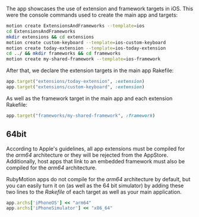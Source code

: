 
The app showcases the use of extension and framework targets in iOS. This were the console commands used to create the main app and targets:

```bash
motion create ExtensionsAndFrameworks --template=ios
cd ExtensionsAndFrameworks
mkdir extensions && cd extensions
motion create custom-keyboard --template=ios-custom-keyboard
motion create today-extension --template=ios-today-extension
cd ../ && mkdir frameworks && cd frameworks
motion create my-shared-framework --template=ios-framework
```

After that, we declare the extension targets in the main app Rakefile:

```ruby
app.target("extensions/today-extension", :extension)
app.target("extensions/custom-keyboard", :extension)
```

As well as the framework target in the main app and each extension Rakefile:

```ruby
app.target("frameworks/my-shared-framework", :framework)
```

## 64bit

According to Apple's guidelines, all app extensions must be compiled for the  *arm64* architecture or they will be rejected from the AppStore. Additionally, host apps that link to an embedded framework must also be compiled for the *arm64* architecture.

RubyMotion apps do not compile for the *arm64* architecture by default, but you can easily turn it on (as well as the 64 bit simulator) by adding these two lines to the *Rakefile* of each target as well as your main application.

```ruby
app.archs['iPhoneOS'] << "arm64"
app.archs['iPhoneSimulator'] << "x86_64"
```
